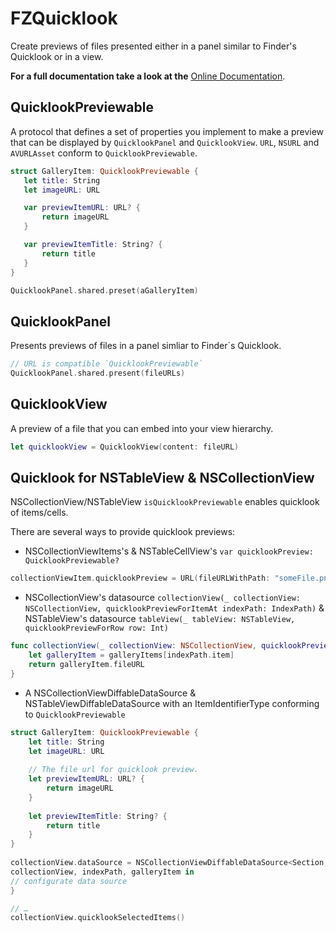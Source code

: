 # FZQuicklook

Create previews of files presented either in a panel similar to Finder's Quicklook or in a view.

**For a full documentation take a look at the** [Online Documentation](https://swiftpackageindex.com/flocked/FZQuicklook/documentation/).

## QuicklookPreviewable
 A protocol that defines a set of properties you implement to make a preview that can be displayed by `QuicklookPanel` and `QuicklookView`. `URL`, `NSURL` and `AVURLAsset` conform to `QuicklookPreviewable`.
 
 ```swift
 struct GalleryItem: QuicklookPreviewable {
    let title: String
    let imageURL: URL
 
    var previewItemURL: URL? {
        return imageURL
    }
 
    var previewItemTitle: String? {
        return title
    }
 }
 
 QuicklookPanel.shared.preset(aGalleryItem)
 ```

## QuicklookPanel
Presents previews of files in a panel simliar to Finder`s Quicklook. 

```swift
// URL is compatible `QuicklookPreviewable`
QuicklookPanel.shared.present(fileURLs)
```

## QuicklookView
 A preview of a file that you can embed into your view hierarchy.
 
```swift
let quicklookView = QuicklookView(content: fileURL)
```

## Quicklook for NSTableView & NSCollectionView
NSCollectionView/NSTableView `isQuicklookPreviewable` enables quicklook of items/cells.

There are several ways to provide quicklook previews:
- NSCollectionViewItems's & NSTableCellView's `var quicklookPreview: QuicklookPreviewable?`

```swift
collectionViewItem.quicklookPreview = URL(fileURLWithPath: "someFile.png")
```
- NSCollectionView's datasource `collectionView(_ collectionView: NSCollectionView, quicklookPreviewForItemAt indexPath: IndexPath)` & NSTableView's datasource `tableView(_ tableView: NSTableView, quicklookPreviewForRow row: Int)`

```swift
func collectionView(_ collectionView: NSCollectionView, quicklookPreviewForItemAt indexPath: IndexPath) -> QuicklookPreviewable? {
    let galleryItem = galleryItems[indexPath.item]
    return galleryItem.fileURL
}
```
- A NSCollectionViewDiffableDataSource & NSTableViewDiffableDataSource with an ItemIdentifierType conforming to `QuicklookPreviewable`

```swift
struct GalleryItem: QuicklookPreviewable {
    let title: String
    let imageURL: URL
    
    // The file url for quicklook preview.
    let previewItemURL: URL? {
        return imageURL
    }
    
    let previewItemTitle: String? {
        return title
    }
}
  
collectionView.dataSource = NSCollectionViewDiffableDataSource<Section, GalleryItem>(collectionView: collectionView) { 
collectionView, indexPath, galleryItem in
// configurate data source
}

// …
collectionView.quicklookSelectedItems()
```
